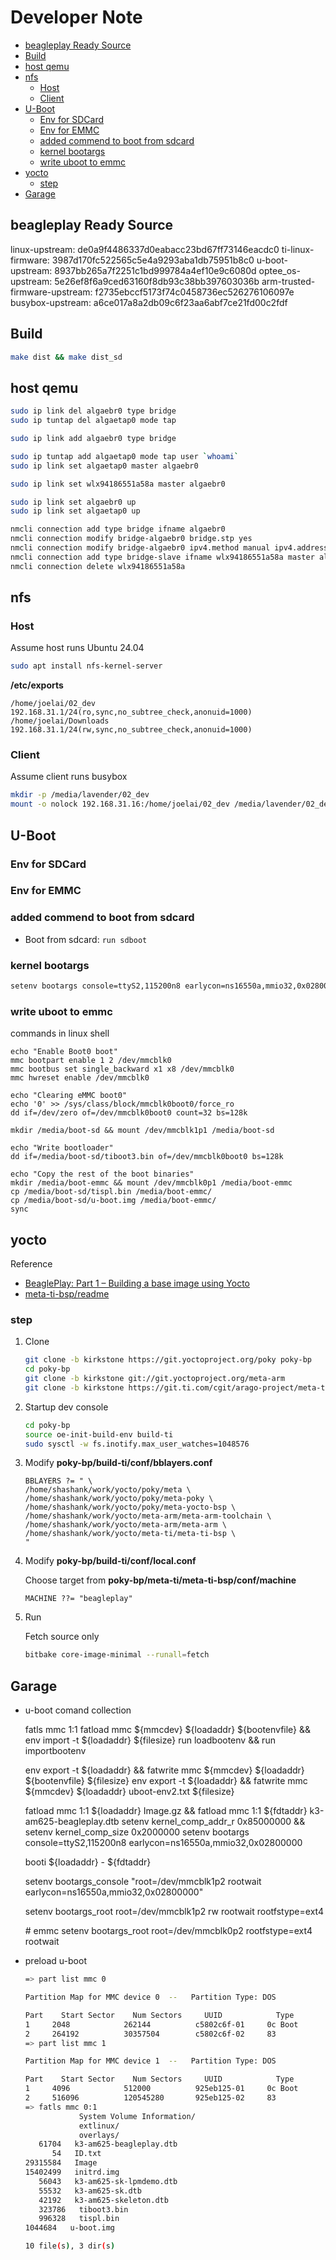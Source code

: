 <!-- omit from toc -->
# Developer Note

- [beagleplay Ready Source](#beagleplay-ready-source)
- [Build](#build)
- [host qemu](#host-qemu)
- [nfs](#nfs)
  - [Host](#host)
  - [Client](#client)
- [U-Boot](#u-boot)
  - [Env for SDCard](#env-for-sdcard)
  - [Env for EMMC](#env-for-emmc)
  - [added commend to boot from sdcard](#added-commend-to-boot-from-sdcard)
  - [kernel bootargs](#kernel-bootargs)
  - [write uboot to emmc](#write-uboot-to-emmc)
- [yocto](#yocto)
  - [step](#step)
- [Garage](#garage)

## beagleplay Ready Source

linux-upstream: de0a9f4486337d0eabacc23bd67ff73146eacdc0
ti-linux-firmware: 3987d170fc522565c5e4a9293aba1db75951b8c0
u-boot-upstream: 8937bb265a7f2251c1bd999784a4ef10e9c6080d
optee_os-upstream: 5e26ef8f6a9ced63160f8db93c38bb397603036b
arm-trusted-firmware-upstream: f2735ebccf5173f74c0458736ec526276106097e
busybox-upstream: a6ce017a8a2db09c6f23aa6abf7ce21fd00c2fdf

## Build

   ```sh
   make dist && make dist_sd
   ```

## host qemu

```sh
sudo ip link del algaebr0 type bridge
sudo ip tuntap del algaetap0 mode tap
```

```sh
sudo ip link add algaebr0 type bridge

sudo ip tuntap add algaetap0 mode tap user `whoami`
sudo ip link set algaetap0 master algaebr0

sudo ip link set wlx94186551a58a master algaebr0

sudo ip link set algaebr0 up
sudo ip link set algaetap0 up
```

```sh
nmcli connection add type bridge ifname algaebr0
nmcli connection modify bridge-algaebr0 bridge.stp yes
nmcli connection modify bridge-algaebr0 ipv4.method manual ipv4.address "10.20.190.2/24" ipv4.gateway "10.20.190.1" ipv4.dns 8.8.8.8
nmcli connection add type bridge-slave ifname wlx94186551a58a master algaebr0
nmcli connection delete wlx94186551a58a
```

## nfs

### Host

Assume host runs Ubuntu 24.04

```sh
sudo apt install nfs-kernel-server
```

**/etc/exports**

```
/home/joelai/02_dev 192.168.31.1/24(ro,sync,no_subtree_check,anonuid=1000)
/home/joelai/Downloads 192.168.31.1/24(rw,sync,no_subtree_check,anonuid=1000)
```

### Client

Assume client runs busybox

```sh
mkdir -p /media/lavender/02_dev
mount -o nolock 192.168.31.16:/home/joelai/02_dev /media/lavender/02_dev
```

## U-Boot

### Env for SDCard

### Env for EMMC

### added commend to boot from sdcard

- Boot from sdcard: `run sdboot`

### kernel bootargs

```sh
setenv bootargs console=ttyS2,115200n8 earlycon=ns16550a,mmio32,0x02800000
```

### write uboot to emmc

commands in linux shell

```
echo "Enable Boot0 boot"
mmc bootpart enable 1 2 /dev/mmcblk0
mmc bootbus set single_backward x1 x8 /dev/mmcblk0
mmc hwreset enable /dev/mmcblk0

echo "Clearing eMMC boot0"
echo '0' >> /sys/class/block/mmcblk0boot0/force_ro
dd if=/dev/zero of=/dev/mmcblk0boot0 count=32 bs=128k

mkdir /media/boot-sd && mount /dev/mmcblk1p1 /media/boot-sd

echo "Write bootloader"
dd if=/media/boot-sd/tiboot3.bin of=/dev/mmcblk0boot0 bs=128k

echo "Copy the rest of the boot binaries"
mkdir /media/boot-emmc && mount /dev/mmcblk0p1 /media/boot-emmc
cp /media/boot-sd/tispl.bin /media/boot-emmc/
cp /media/boot-sd/u-boot.img /media/boot-emmc/
sync
```


## yocto

Reference

- [BeaglePlay: Part 1 – Building a base image using Yocto][guide1]
- [meta-ti-bsp/readme][meta-ti-bsp readme]

[guide1]: https://kickstartembedded.com/2023/08/06/beagleplay-part-1-building-a-base-image-using-yocto/
[meta-ti-bsp readme]: https://git.ti.com/cgit/arago-project/meta-ti/tree/meta-ti-bsp/README?h=kirkstone

### step

1. Clone

   ```sh
   git clone -b kirkstone https://git.yoctoproject.org/poky poky-bp
   cd poky-bp
   git clone -b kirkstone git://git.yoctoproject.org/meta-arm
   git clone -b kirkstone https://git.ti.com/cgit/arago-project/meta-ti
   ```
2. Startup dev console

   ```sh
   cd poky-bp
   source oe-init-build-env build-ti
   sudo sysctl -w fs.inotify.max_user_watches=1048576
   ```

3. Modify **poky-bp/build-ti/conf/bblayers.conf**

   ```
   BBLAYERS ?= " \
   /home/shashank/work/yocto/poky/meta \
   /home/shashank/work/yocto/poky/meta-poky \
   /home/shashank/work/yocto/poky/meta-yocto-bsp \
   /home/shashank/work/yocto/meta-arm/meta-arm-toolchain \
   /home/shashank/work/yocto/meta-arm/meta-arm \
   /home/shashank/work/yocto/meta-ti/meta-ti-bsp \
   "
   ```

4. Modify **poky-bp/build-ti/conf/local.conf**

   Choose target from **poky-bp/meta-ti/meta-ti-bsp/conf/machine**

   ```
   MACHINE ??= "beagleplay"
   ```

5. Run

   Fetch source only

   ```sh
   bitbake core-image-minimal --runall=fetch
   ```


## Garage

- u-boot comand collection

   fatls mmc 1:1
   fatload mmc ${mmcdev} ${loadaddr} ${bootenvfile} && env import -t ${loadaddr} ${filesize}
   run loadbootenv && run importbootenv

   env export -t ${loadaddr} && fatwrite mmc ${mmcdev} ${loadaddr} ${bootenvfile} ${filesize}
   env export -t ${loadaddr} && fatwrite mmc ${mmcdev} ${loadaddr} uboot-env2.txt ${filesize}

   fatload mmc 1:1 ${loadaddr} Image.gz && fatload mmc 1:1 ${fdtaddr} k3-am625-beagleplay.dtb
   setenv kernel_comp_addr_r 0x85000000 && setenv kernel_comp_size 0x2000000
   setenv bootargs console=ttyS2,115200n8 earlycon=ns16550a,mmio32,0x02800000

   booti ${loadaddr} - ${fdtaddr}

   setenv bootargs_console "root=/dev/mmcblk1p2 rootwait earlycon=ns16550a,mmio32,0x02800000"

   setenv bootargs_root root=/dev/mmcblk1p2 rw rootwait rootfstype=ext4

   \# emmc
   setenv bootargs_root root=/dev/mmcblk0p2 rootfstype=ext4 rootwait

- preload u-boot

   ```sh
   => part list mmc 0

   Partition Map for MMC device 0  --   Partition Type: DOS

   Part    Start Sector    Num Sectors     UUID            Type
   1     2048            262144          c5802c6f-01     0c Boot
   2     264192          30357504        c5802c6f-02     83
   => part list mmc 1

   Partition Map for MMC device 1  --   Partition Type: DOS

   Part    Start Sector    Num Sectors     UUID            Type
   1     4096            512000          925eb125-01     0c Boot
   2     516096          120545280       925eb125-02     83
   => fatls mmc 0:1
               System Volume Information/
               extlinux/
               overlays/
      61704   k3-am625-beagleplay.dtb
         54   ID.txt
   29315584   Image
   15402499   initrd.img
      56043   k3-am625-sk-lpmdemo.dtb
      55532   k3-am625-sk.dtb
      42192   k3-am625-skeleton.dtb
      323786   tiboot3.bin
      996328   tispl.bin
   1044684   u-boot.img

   10 file(s), 3 dir(s)
   ```


